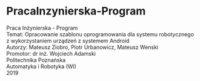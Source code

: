 # PracaInzynierska-Program
Praca Inżynierska - Program  
Temat: Opracowanie szablonu oprogramowania dla systemu robotycznego z wykorzystaniem urządzeń z systemem Android  
Autorzy: Mateusz Ziobro, Piotr Urbanowicz, Mateusz Wenski  
Promotor: dr inż. Wojciech Adamski  
Politechnika Poznańska  
Automatyka i Robotyka (WI)  
2019  

